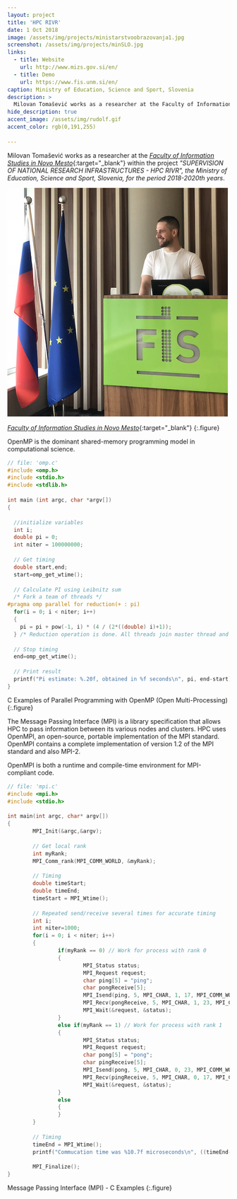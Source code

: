 ```yaml
---
layout: project
title: 'HPC RIVR'
date: 1 Oct 2018
image: /assets/img/projects/ministarstvoobrazovanja1.jpg
screenshot: /assets/img/projects/minSLO.jpg
links:
  - title: Website
    url: http://www.mizs.gov.si/en/
  - title: Demo
    url: https://www.fis.unm.si/en/
caption: Ministry of Education, Science and Sport, Slovenia
description: >
  Milovan Tomašević works as a researcher at the Faculty of Information Studies in Novo Mesto within the project "HPC RIVER" ...
hide_description: true
accent_image: /assets/img/rudolf.gif
accent_color: rgb(0,191,255)

---
```



Milovan Tomašević works as a researcher at the [_Faculty of Information Studies in Novo Mesto_](https://www.fis.unm.si/en/){:target="_blank"} within the project _"SUPERVISION OF NATIONAL RESEARCH INFRASTRUCTURES - HPC RIVR", the Ministry of Education, Science and Sport, Slovenia, for the period 2018-2020th years_.

![](/assets/img/projects/fis.png)

[_Faculty of Information Studies in Novo Mesto_](https://www.fis.unm.si/en/){:target="_blank"}
{:.figure}


OpenMP is the dominant shared-memory programming model in computational science.

~~~c
// file: 'omp.c'
#include <omp.h>
#include <stdio.h>
#include <stdlib.h>

int main (int argc, char *argv[])
{

  //initialize variables
  int i;
  double pi = 0;
  int niter = 100000000;

  // Get timing
  double start,end;
  start=omp_get_wtime();

  // Calculate PI using Leibnitz sum
  /* Fork a team of threads */
#pragma omp parallel for reduction(+ : pi)
  for(i = 0; i < niter; i++)
  {
    pi = pi + pow(-1, i) * (4 / (2*((double) i)+1));
  } /* Reduction operation is done. All threads join master thread and disband */

  // Stop timing
  end=omp_get_wtime();

  // Print result
  printf("Pi estimate: %.20f, obtained in %f seconds\n", pi, end-start);
}
~~~
C Examples of Parallel Programming with OpenMP (Open Multi-Processing)
{:.figure}


The Message Passing Interface (MPI) is a library specification that allows HPC to pass information between its various nodes and clusters. HPC uses OpenMPI, an open-source, portable implementation of the MPI standard. OpenMPI contains a complete implementation of version 1.2 of the MPI standard and also MPI-2.

OpenMPI is both a runtime and compile-time environment for MPI-compliant code.

~~~c
// file: 'mpi.c'
#include <mpi.h>
#include <stdio.h>

int main(int argc, char* argv[])
{
        MPI_Init(&argc,&argv);

        // Get local rank
        int myRank;
        MPI_Comm_rank(MPI_COMM_WORLD, &myRank);

        // Timing
        double timeStart;
        double timeEnd;
        timeStart = MPI_Wtime();

        // Repeated send/receive several times for accurate timing
        int i;
        int niter=1000;
        for(i = 0; i < niter; i++)
        {
                if(myRank == 0) // Work for process with rank 0
                {
                        MPI_Status status;
                        MPI_Request request;
                        char ping[5] = "ping";
                        char pongReceive[5];
                        MPI_Isend(ping, 5, MPI_CHAR, 1, 17, MPI_COMM_WORLD, &request);
                        MPI_Recv(pongReceive, 5, MPI_CHAR, 1, 23, MPI_COMM_WORLD, &status);
                        MPI_Wait(&request, &status);
                }
                else if(myRank == 1) // Work for process with rank 1
                {
                        MPI_Status status;
                        MPI_Request request;
                        char pong[5] = "pong";
                        char pingReceive[5];
                        MPI_Isend(pong, 5, MPI_CHAR, 0, 23, MPI_COMM_WORLD, &request);
                        MPI_Recv(pingReceive, 5, MPI_CHAR, 0, 17, MPI_COMM_WORLD, &status);
                        MPI_Wait(&request, &status);
                }
                else
                {
                }
        }

        // Timing
        timeEnd = MPI_Wtime();
        printf("Commucation time was %10.7f microseconds\n", ((timeEnd-timeStart)/(niter*2))*1000000);

        MPI_Finalize();
}
~~~
Message Passing Interface (MPI) - C Examples
{:.figure}
